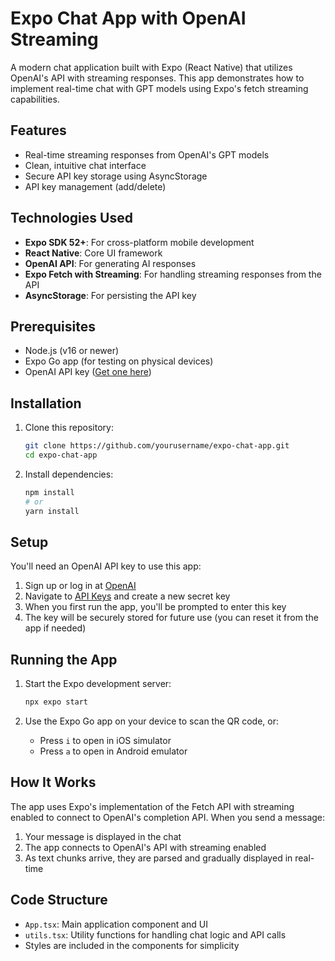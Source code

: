 # Expo Chat App with OpenAI Streaming

A modern chat application built with Expo (React Native) that utilizes OpenAI's API with streaming responses. This app demonstrates how to implement real-time chat with GPT models using Expo's fetch streaming capabilities.

## Features

- Real-time streaming responses from OpenAI's GPT models
- Clean, intuitive chat interface
- Secure API key storage using AsyncStorage
- API key management (add/delete)

## Technologies Used

- **Expo SDK 52+**: For cross-platform mobile development
- **React Native**: Core UI framework
- **OpenAI API**: For generating AI responses
- **Expo Fetch with Streaming**: For handling streaming responses from the API
- **AsyncStorage**: For persisting the API key

## Prerequisites

- Node.js (v16 or newer)
- Expo Go app (for testing on physical devices)
- OpenAI API key ([Get one here](https://platform.openai.com/account/api-keys))

## Installation

1. Clone this repository:

   ```bash
   git clone https://github.com/yourusername/expo-chat-app.git
   cd expo-chat-app
   ```

2. Install dependencies:
   ```bash
   npm install
   # or
   yarn install
   ```

## Setup

You'll need an OpenAI API key to use this app:

1. Sign up or log in at [OpenAI](https://platform.openai.com/)
2. Navigate to [API Keys](https://platform.openai.com/account/api-keys) and create a new secret key
3. When you first run the app, you'll be prompted to enter this key
4. The key will be securely stored for future use (you can reset it from the app if needed)

## Running the App

1. Start the Expo development server:

   ```bash
   npx expo start
   ```

2. Use the Expo Go app on your device to scan the QR code, or:
   - Press `i` to open in iOS simulator
   - Press `a` to open in Android emulator

## How It Works

The app uses Expo's implementation of the Fetch API with streaming enabled to connect to OpenAI's completion API. When you send a message:

1. Your message is displayed in the chat
2. The app connects to OpenAI's API with streaming enabled
3. As text chunks arrive, they are parsed and gradually displayed in real-time

## Code Structure

- `App.tsx`: Main application component and UI
- `utils.tsx`: Utility functions for handling chat logic and API calls
- Styles are included in the components for simplicity
